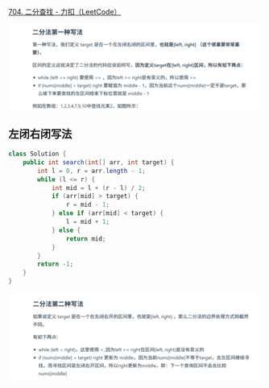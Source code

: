 

[704. 二分查找 - 力扣（LeetCode）](https://leetcode.cn/problems/binary-search/description/)

![image-20240827154851111](assets/image-20240827154851111.png)



## 左闭右闭写法

```java
class Solution {
    public int search(int[] arr, int target) {
        int l = 0, r = arr.length - 1;
        while (l <= r) { 
            int mid = l + (r - l) / 2;
            if (arr[mid] > target) {
                r = mid - 1;
            } else if (arr[mid] < target) {
                l = mid + 1;
            } else {
                return mid;
            }
        }
        return -1;
    }
}
```

![image-20240827154908857](assets/image-20240827154908857.png)

